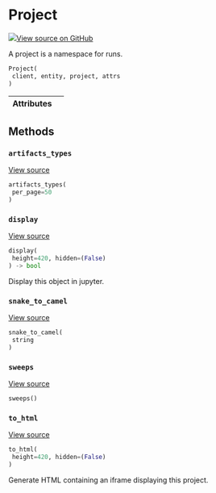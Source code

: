 # Project



[![](https://www.tensorflow.org/images/GitHub-Mark-32px.png)View source on GitHub](https://www.github.com/wandb/client/tree/v0.15.5/wandb/apis/public.py#L1440-L1522)



A project is a namespace for runs.

```python
Project(
 client, entity, project, attrs
)
```







| Attributes | |
| :--- | :--- |



## Methods

### `artifacts_types`



[View source](https://www.github.com/wandb/client/tree/v0.15.5/wandb/apis/public.py#L1473-L1475)

```python
artifacts_types(
 per_page=50
)
```




### `display`



[View source](https://www.github.com/wandb/client/tree/v0.15.5/wandb/apis/public.py#L954-L965)

```python
display(
 height=420, hidden=(False)
) -> bool
```

Display this object in jupyter.


### `snake_to_camel`



[View source](https://www.github.com/wandb/client/tree/v0.15.5/wandb/apis/public.py#L950-L952)

```python
snake_to_camel(
 string
)
```




### `sweeps`



[View source](https://www.github.com/wandb/client/tree/v0.15.5/wandb/apis/public.py#L1477-L1522)

```python
sweeps()
```




### `to_html`



[View source](https://www.github.com/wandb/client/tree/v0.15.5/wandb/apis/public.py#L1457-L1465)

```python
to_html(
 height=420, hidden=(False)
)
```

Generate HTML containing an iframe displaying this project.





